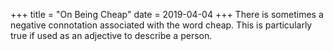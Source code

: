 +++
title = "On Being Cheap"
date = 2019-04-04
+++
There is sometimes a negative connotation associated with the word cheap. This is particularly true if used as an adjective to describe a person.